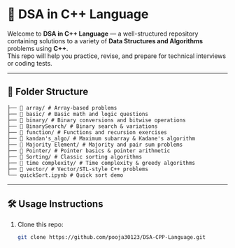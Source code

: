 # 🧠 DSA in C++ Language

Welcome to **DSA in C++ Language** — a well-structured repository containing solutions to a variety of **Data Structures and Algorithms** problems using **C++**.  
This repo will help you practice, revise, and prepare for technical interviews or coding tests.

---

## 📂 Folder Structure

```
├── 📂 array/ # Array-based problems
├── 📂 basic/ # Basic math and logic questions
├── 📂 binary/ # Binary conversions and bitwise operations
├── 📂 BinarySearch/ # Binary search & variations
├── 📂 function/ # Functions and recursion exercises
├── 📂 kandan's_algo/ # Maximum subarray & Kadane's algorithm
├── 📂 Majority Element/ # Majority and pair sum problems
├── 📂 Pointer/ # Pointer basics & pointer arithmetic
├── 📂 Sorting/ # Classic sorting algorithms
├── 📂 time complexity/ # Time complexity & greedy algorithms
├── 📂 vector/ # Vector/STL-style C++ problems
└── quickSort.ipynb # Quick sort demo
```

---

## 🛠️ Usage Instructions

1. Clone this repo:
   ```bash
   git clone https://github.com/pooja30123/DSA-CPP-Language.git
